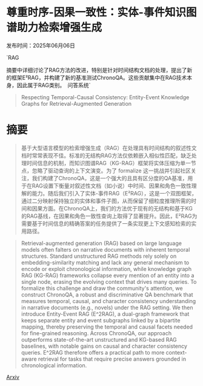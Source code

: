 # 尊重时序-因果一致性：实体-事件知识图谱助力检索增强生成

发布时间：2025年06月06日

`RAG

摘要中详细讨论了RAG方法的改进，特别是针对时间结构文档的处理，提出了新的框架E²RAG，并构建了新的基准测试ChronoQA。这些贡献集中在RAG技术本身，因此属于RAG类别。` `问答系统`

> Respecting Temporal-Causal Consistency: Entity-Event Knowledge Graphs for Retrieval-Augmented Generation

# 摘要

> 基于大型语言模型的检索增强生成（RAG）在处理具有时间结构的叙述性文档时常常表现不佳。标准的无结构RAG方法仅依赖嵌入相似性匹配，缺乏处理时间信息的机制，而知识图谱RAG（KG-RAG）框架将实体压缩为单一节点，忽略了驱动查询的上下文演变。为了 formalize 这一挑战并引起社区关注，我们构建了ChronoQA，这是一个强大的且具有区分度的QA基准，用于在RAG设置下衡量对叙述性文档（如小说）中时间、因果和角色一致性理解的能力。随后我们引入了实体-事件RAG（E²RAG），这是一个双图框架，通过二分映射保持独立的实体和事件子图，从而保留了细粒度推理所需的时间和因果方面。在ChronoQA上，我们的方法优于现有的无结构和基于KG的RAG基线，在因果和角色一致性查询上取得了显著提升。因此，E²RAG为需要基于时间信息的精确答案的任务提供了一条实现更上下文感知检索的实用路径。


> Retrieval-augmented generation (RAG) based on large language models often falters on narrative documents with inherent temporal structures. Standard unstructured RAG methods rely solely on embedding-similarity matching and lack any general mechanism to encode or exploit chronological information, while knowledge graph RAG (KG-RAG) frameworks collapse every mention of an entity into a single node, erasing the evolving context that drives many queries. To formalize this challenge and draw the community's attention, we construct ChronoQA, a robust and discriminative QA benchmark that measures temporal, causal, and character consistency understanding in narrative documents (e.g., novels) under the RAG setting. We then introduce Entity-Event RAG (E^2RAG), a dual-graph framework that keeps separate entity and event subgraphs linked by a bipartite mapping, thereby preserving the temporal and causal facets needed for fine-grained reasoning. Across ChronoQA, our approach outperforms state-of-the-art unstructured and KG-based RAG baselines, with notable gains on causal and character consistency queries. E^2RAG therefore offers a practical path to more context-aware retrieval for tasks that require precise answers grounded in chronological information.

[Arxiv](https://arxiv.org/abs/2506.05939)